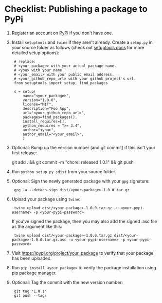 # Checklist: Publishing a package to PyPi

1. Register an account on [PyPi](https://pypi.org/) if you don't have one.
2. Install `setuptools` and `twine` if they aren't already. Create a `setup.py` in your source folder as follows (check out [setuptools docs](https://setuptools.readthedocs.io) for more detailed setup options):

		# replace:
		# <your_package> with your actual package name.
		# <you> with your name.
		# <your_email> with your public email address.
		# <your_github_repo_url> with your github project's url.
		from setuptools import setup, find_packages
		
		s = setup(
			name="<your_package>",
			version="1.0.0",
			license="MIT",
			description="Foo App",
			url='<your_github_repo_url>",
			packages=find_packages(),
			install_requires=[],
			python_requires = ">= 3.4",
			author="<you>",
			author_email="<your_email>",
			)


3. Optional: Bump up the version number (and git commit) if this isn't your first release:

	git add . && git commit -m "chore: released 1.0.1" && git push

4. Run `python setup.py sdist` from your source folder.
5. Optional: Sign the newly generated package with your `gpg` signature:

		gpg -a --detach-sign dist/<your-package>-1.0.0.tar.gz
	
6. Upload your package using `twine`:

		twine upload dist/<your-package>-1.0.0.tar.gz -u <your-pypi-username> -p <your-pypi-password>
	
	If you've signed the package, then you may also add the signed .asc file as the argument like this:
	
		twine upload dist/<your-package>-1.0.0.tar.gz dist/<your-package>-1.0.0.tar.gz.asc -u <your-pypi-username> -p <your-pypi-password>

7. Visit <https://pypi.org/project/your_package> to verify that your package has been uploaded.
8. Run `pip install <your_package>` to verify the package installation using pip package manager.
9. Optional: Tag the commit with the new version number:

		git tag "1.0.1"
		git push --tags